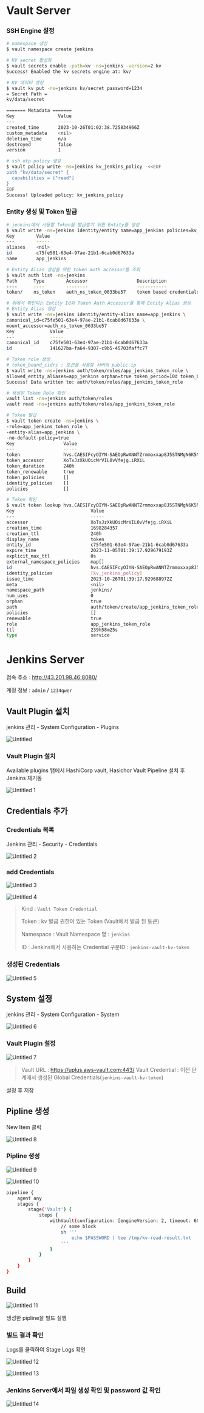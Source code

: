 # Vault Server

### SSH Engine 설정

```bash
# namespace 생성
$ vault namespace create jenkins 

# KV secret 활성화
$ vault secrets enable -path=kv -ns=jenkins -version=2 kv
Success! Enabled the kv secrets engine at: kv/

# KV 데이터 생성
$ vault kv put -ns=jenkins kv/secret password=1234
= Secret Path =
kv/data/secret

======= Metadata =======
Key                Value
---                -----
created_time       2023-10-26T01:02:38.725834966Z
custom_metadata    <nil>
deletion_time      n/a
destroyed          false
version            1

# ssh otp policy 생성
$ vault policy write -ns=jenkins kv_jenkins_policy -<<EOF
path "kv/data/secret" {
  capabilities = ["read"]
}
EOF
Success! Uploaded policy: kv_jenkins_policy
```

### Entity 생성 및 Token 발급

```bash
# jenkins에서 사용할 Token을 발급받기 위한 Entity를 생성
$ vault write -ns=jenkins identity/entity name=app_jenkins policies=kv_jenkins_policy
Key        Value
---        -----
aliases    <nil>
id         c75fe501-63e4-97ae-21b1-6cab0d67633a
name       app_jenkins

# Entity Alias 생성을 위한 token auth accessor를 조회
$ vault auth list -ns=jenkins
Path      Type        Accessor                  Description                Version
----      ----        --------                  -----------                -------
token/    ns_token    auth_ns_token_0633be57    token based credentials    n/a

# 위에서 확인되는 Entity Id와 Token Auth Accessor를 통해 Entity Alias 생성
# Entity Alias 생성
$ vault write -ns=jenkins identity/entity-alias name=app_jenkins \
canonical_id=c75fe501-63e4-97ae-21b1-6cab0d67633a \
mount_accessor=auth_ns_token_0633be57
Key             Value
---             -----
canonical_id    c75fe501-63e4-97ae-21b1-6cab0d67633a
id              141627ba-fa64-9307-c9b5-45703faffc77

# Token role 생성
# token_bound_cidrs : 토큰을 사용할 서버의 public ip
$ vault write -ns=jenkins auth/token/roles/app_jenkins_token_role \
allowed_entity_aliases=app_jenkins orphan=true token_period=10d token_bound_cidrs=43.201.98.46/32
Success! Data written to: auth/token/roles/app_jenkins_token_role

# 생성된 Token Role 확인
vault list -ns=jenkins auth/token/roles
vault read -ns=jenkins auth/token/roles/app_jenkins_token_role

# Token 발급
$ vault token create -ns=jenkins \
-role=app_jenkins_token_role \
-entity-alias=app_jenkins \
-no-default-policy=true
Key                  Value
---                  -----
token                hvs.CAESIFcyOIYN-SAEOpRwANNTZrmmoxxap8J5STNMgN6K5NA6GicKImh2cy5uU1pMeFJHTnl3SlAwVDZjZHZQQnVyYmwuaVJYaUwQpQU
token_accessor       XoTxJzXkUOicMrVIL0vVfejg.iRXiL
token_duration       240h
token_renewable      true
token_policies       []
identity_policies    []
policies             []

# Token 확인
$ vault token lookup hvs.CAESIFcyOIYN-SAEOpRwANNTZrmmoxxap8J5STNMgN6K5NA6GicKImh2cy5uU1pMeFJHTnl3SlAwVDZjZHZQQnVyYmwuaVJYaUwQpQU
Key                            Value
---                            -----
accessor                       XoTxJzXkUOicMrVIL0vVfejg.iRXiL
creation_time                  1698284357
creation_ttl                   240h
display_name                   token
entity_id                      c75fe501-63e4-97ae-21b1-6cab0d67633a
expire_time                    2023-11-05T01:39:17.929679193Z
explicit_max_ttl               0s
external_namespace_policies    map[]
id                             hvs.CAESIFcyOIYN-SAEOpRwANNTZrmmoxxap8J5STNMgN6K5NA6GicKImh2cy5uU1pMeFJHTnl3SlAwVDZjZHZQQnVyYmwuaVJYaUwQpQU
identity_policies              [kv_jenkins_policy]
issue_time                     2023-10-26T01:39:17.929688972Z
meta                           <nil>
namespace_path                 jenkins/
num_uses                       0
orphan                         true
path                           auth/token/create/app_jenkins_token_role
policies                       []
renewable                      true
role                           app_jenkins_token_role
ttl                            239h58m25s
type                           service
```

# Jenkins Server

접속 주소 : http://43.201.98.46:8080/

계정 정보 : `admin` / `1234qwer`

## Vault Plugin 설치

jenkins 관리 - System Configuration - Plugins

![Untitled](https://github.com/jslim1995/insideinfo-vault/assets/100335118/3fbfe6d6-1675-4d1a-9e2d-047c43e735f0)

### Vault Plugin 설치

Available plugins 탭에서 HashiCorp vault, Hasichor Vault Pipeline 설치 후 Jenkins 재기동

![Untitled 1](https://github.com/jslim1995/insideinfo-vault/assets/100335118/b92af9be-165c-4647-81ee-784e43069d07)

## Credentials 추가

### Credentials 목록

Jenkins 관리 - Security - Credentials

![Untitled 2](https://github.com/jslim1995/insideinfo-vault/assets/100335118/8e8880f8-9bf8-4380-ab39-2939f7dd47fa)

### add Credentials

![Untitled 3](https://github.com/jslim1995/insideinfo-vault/assets/100335118/d6157add-e75f-407e-9313-125531cdbfa2)

![Untitled 4](https://github.com/jslim1995/insideinfo-vault/assets/100335118/8827720c-c97c-4c47-84a5-e62e3fc0316a)

> Kind : `Vault Token Credential`
> 
> 
> Token : kv 발급 권한이 있는 Token (Vault에서 발급 된 토큰)
> 
> Namespace : Vault Namespace 명 : `jenkins`
> 
> ID : Jenkins에서 사용하는 Credential 구분ID : `jenkins-vault-kv-token`
> 

### 생성된 Credentials

![Untitled 5](https://github.com/jslim1995/insideinfo-vault/assets/100335118/bc43f8f8-7186-4a67-93e4-1b926f21f321)

## System 설정

jenkins 관리 - System Configuration - System

![Untitled 6](https://github.com/jslim1995/insideinfo-vault/assets/100335118/b201c779-196a-46dc-ac39-25e70870d892)

### Vault Plugin 설정

![Untitled 7](https://github.com/jslim1995/insideinfo-vault/assets/100335118/77cc0014-ba70-4c31-82ee-78f6e6ca9419)

> Vault URL : https://uplus.aws-vault.com:443/
Vault Credential : 이전 단계에서 생성된 Global Credentials(`jenkins-vault-kv-token`)
> 

설정 후 저장

## Pipline 생성

New Item 클릭

![Untitled 8](https://github.com/jslim1995/insideinfo-vault/assets/100335118/d2e9c352-84e1-43dc-be04-e648ae7f0e13)

### Pipline 생성

![Untitled 9](https://github.com/jslim1995/insideinfo-vault/assets/100335118/0e6f499a-2982-4c3d-8cab-e2ac16b07d18)

![Untitled 10](https://github.com/jslim1995/insideinfo-vault/assets/100335118/1fa7f24a-bbfa-4fdd-a4d1-8e758f7026ab)

```bash
pipeline {
    agent any
    stages {
        stage('Vault') {
            steps {
                withVault(configuration: [engineVersion: 2, timeout: 60, vaultCredentialId: 'jenkins-vault-kv-token', vaultNamespace: 'jenkins', vaultUrl: 'https://uplus.aws-vault.com:443'], vaultSecrets: [[engineVersion: 2, path: 'kv/secret', secretValues: [[envVar: 'PASSWORD', vaultKey: 'password']]]]) {
                    // some block
                    sh '''
                        echo $PASSWORD | tee /tmp/kv-read-result.txt
                    '''
                }
            }
        }
    }
}
```

## Build

![Untitled 11](https://github.com/jslim1995/insideinfo-vault/assets/100335118/ad732891-30d6-4041-895a-90995412cf6c)

생성한 pipline을 빌드 실행

### 빌드 결과 확인

Logs를 클릭하여 Stage Logs 확인

![Untitled 12](https://github.com/jslim1995/insideinfo-vault/assets/100335118/5fae3f85-fef4-484e-a4b0-6c337dc161bc)

![Untitled 13](https://github.com/jslim1995/insideinfo-vault/assets/100335118/dda485dd-54a1-4d5b-b897-8177817d9b09)

### Jenkins Server에서 파일 생성 확인 및 password 값 확인

![Untitled 14](https://github.com/jslim1995/insideinfo-vault/assets/100335118/8f8fcf25-3ce6-4bf8-a0d3-31136a5b3626)

